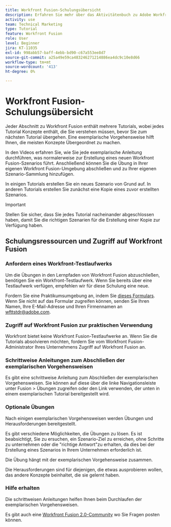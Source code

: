 ```yaml
---
title: Workfront Fusion-Schulungsübersicht
description: Erfahren Sie mehr über das Aktivitätenbuch zu Adobe Workfront Fusion und wie Sie ein Workfront-Testlaufwerkkonto erhalten.
activity: use
team: Technical Marketing
type: Tutorial
feature: Workfront Fusion
role: User
level: Beginner
jira: KT-11035
exl-id: 998abb57-baff-4ebb-bd90-c67a553ee8d7
source-git-commit: a25a49e59ca483246271214886ea4dc9c10e8d66
workflow-type: tm+mt
source-wordcount: '413'
ht-degree: 0%

---
```


# Workfront Fusion-Schulungsübersicht

Jeder Abschnitt zu Workfront Fusion enthält mehrere Tutorials, wobei jedes Tutorial Konzepte enthält, die Sie verstehen müssen, bevor Sie zum nächsten Tutorial übergehen. Eine exemplarische Vorgehensweise hilft Ihnen, die meisten Konzepte Übergeordnet zu machen.

In den Videos erfahren Sie, wie Sie jede exemplarische Anleitung durchführen, was normalerweise zur Erstellung eines neuen Workfront Fusion-Szenarios führt. Anschließend können Sie die Übung in Ihrer eigenen Workfront Fusion-Umgebung abschließen und zu Ihrer eigenen Szenario-Sammlung hinzufügen.

In einigen Tutorials erstellen Sie ein neues Szenario von Grund auf. In anderen Tutorials erstellen Sie zunächst eine Kopie eines zuvor erstellten Szenarios.

>[!IMPORTANT]
>
>Stellen Sie sicher, dass Sie jedes Tutorial nacheinander abgeschlossen haben, damit Sie die richtigen Szenarien für die Erstellung einer Kopie zur Verfügung haben.

## Schulungsressourcen und Zugriff auf Workfront Fusion

### Anfordern eines Workfront-Testlaufwerks

Um die Übungen in den Lernpfaden von Workfront Fusion abzuschließen, benötigen Sie ein Workfront-Testlaufwerk. Wenn Sie bereits über eine Testlaufwerk verfügen, empfehlen wir für diese Schulung eine neue.

Fordern Sie eine Praktikumsumgebung an, indem Sie [dieses Formulars](https://forms.office.com/r/f1J8HRGrNY). Wenn Sie nicht auf das Formular zugreifen können, senden Sie Ihren Namen, Ihre E-Mail-Adresse und Ihren Firmennamen an wfttstdr@adobe.com.

### Zugriff auf Workfront Fusion zur praktischen Verwendung

Workfront bietet keine Workfront Fusion-Testlaufwerke an. Wenn Sie die Tutorials absolvieren möchten, fordern Sie vom Workfront Fusion-Administrator Ihres Unternehmens Zugriff auf Workfront Fusion an.

### Schrittweise Anleitungen zum Abschließen der exemplarischen Vorgehensweisen

Es gibt eine schrittweise Anleitung zum Abschließen der exemplarischen Vorgehensweisen. Sie können auf diese über die linke Navigationsleiste unter Fusion > Übungen zugreifen oder den Link verwenden, der unten in einem exemplarischen Tutorial bereitgestellt wird.

### Optionale Übungen

Nach einigen exemplarischen Vorgehensweisen werden Übungen und Herausforderungen bereitgestellt.

Es gibt verschiedene Möglichkeiten, die Übungen zu lösen. Es ist beabsichtigt, Sie zu ersuchen, ein Szenario-Ziel zu erreichen, ohne Schritte zu unternehmen oder die &quot;richtige Antwort&quot;zu erhalten, da dies bei der Erstellung eines Szenarios in Ihrem Unternehmen erforderlich ist.

Die Übung hängt mit der exemplarischen Vorgehensweise zusammen.

Die Herausforderungen sind für diejenigen, die etwas ausprobieren wollen, das andere Konzepte beinhaltet, die sie gelernt haben.

### Hilfe erhalten

Die schrittweisen Anleitungen helfen Ihnen beim Durchlaufen der exemplarischen Vorgehensweisen.

Es gibt auch eine [Workfront Fusion 2.0-Community](https://experienceleaguecommunities.adobe.com/t5/workfront-fusion-2-0/ct-p/workfront-fusion-2) wo Sie Fragen posten können.
